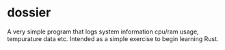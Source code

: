 # dossier

A very simple program that logs system information cpu/ram usage, tempurature data etc.
Intended as a simple exercise to begin learning Rust.
